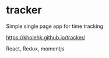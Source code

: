 # tracker

Simple single page app for time tracking

https://kholehk.github.io/tracker/

React, Redux, momentjs
